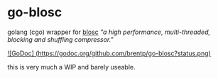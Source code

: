 go-blosc
========

golang (cgo) wrapper for [blosc](http://blosc.org/) *"a high performance, multi-threaded, blocking and shuffling
compressor."*

[![GoDoc] (https://godoc.org/github.com/brentp/go-blosc?status.png)](https://godoc.org/github.com/brentp/go-blosc)

this is very much a WIP and barely useable.
